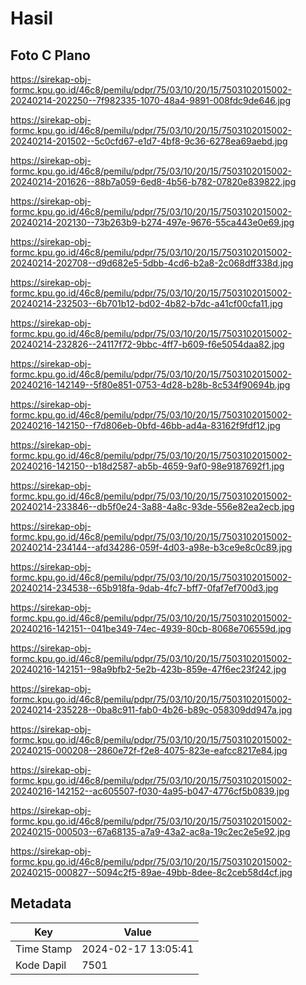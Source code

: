 # Hasil

## Foto C Plano

https://sirekap-obj-formc.kpu.go.id/46c8/pemilu/pdpr/75/03/10/20/15/7503102015002-20240214-202250--7f982335-1070-48a4-9891-008fdc9de646.jpg

https://sirekap-obj-formc.kpu.go.id/46c8/pemilu/pdpr/75/03/10/20/15/7503102015002-20240214-201502--5c0cfd67-e1d7-4bf8-9c36-6278ea69aebd.jpg

https://sirekap-obj-formc.kpu.go.id/46c8/pemilu/pdpr/75/03/10/20/15/7503102015002-20240214-201626--88b7a059-6ed8-4b56-b782-07820e839822.jpg

https://sirekap-obj-formc.kpu.go.id/46c8/pemilu/pdpr/75/03/10/20/15/7503102015002-20240214-202130--73b263b9-b274-497e-9676-55ca443e0e69.jpg

https://sirekap-obj-formc.kpu.go.id/46c8/pemilu/pdpr/75/03/10/20/15/7503102015002-20240214-202708--d9d682e5-5dbb-4cd6-b2a8-2c068dff338d.jpg

https://sirekap-obj-formc.kpu.go.id/46c8/pemilu/pdpr/75/03/10/20/15/7503102015002-20240214-232503--6b701b12-bd02-4b82-b7dc-a41cf00cfa11.jpg

https://sirekap-obj-formc.kpu.go.id/46c8/pemilu/pdpr/75/03/10/20/15/7503102015002-20240214-232826--24117f72-9bbc-4ff7-b609-f6e5054daa82.jpg

https://sirekap-obj-formc.kpu.go.id/46c8/pemilu/pdpr/75/03/10/20/15/7503102015002-20240216-142149--5f80e851-0753-4d28-b28b-8c534f90694b.jpg

https://sirekap-obj-formc.kpu.go.id/46c8/pemilu/pdpr/75/03/10/20/15/7503102015002-20240216-142150--f7d806eb-0bfd-46bb-ad4a-83162f9fdf12.jpg

https://sirekap-obj-formc.kpu.go.id/46c8/pemilu/pdpr/75/03/10/20/15/7503102015002-20240216-142150--b18d2587-ab5b-4659-9af0-98e9187692f1.jpg

https://sirekap-obj-formc.kpu.go.id/46c8/pemilu/pdpr/75/03/10/20/15/7503102015002-20240214-233846--db5f0e24-3a88-4a8c-93de-556e82ea2ecb.jpg

https://sirekap-obj-formc.kpu.go.id/46c8/pemilu/pdpr/75/03/10/20/15/7503102015002-20240214-234144--afd34286-059f-4d03-a98e-b3ce9e8c0c89.jpg

https://sirekap-obj-formc.kpu.go.id/46c8/pemilu/pdpr/75/03/10/20/15/7503102015002-20240214-234538--65b918fa-9dab-4fc7-bff7-0faf7ef700d3.jpg

https://sirekap-obj-formc.kpu.go.id/46c8/pemilu/pdpr/75/03/10/20/15/7503102015002-20240216-142151--041be349-74ec-4939-80cb-8068e706559d.jpg

https://sirekap-obj-formc.kpu.go.id/46c8/pemilu/pdpr/75/03/10/20/15/7503102015002-20240216-142151--98a9bfb2-5e2b-423b-859e-47f6ec23f242.jpg

https://sirekap-obj-formc.kpu.go.id/46c8/pemilu/pdpr/75/03/10/20/15/7503102015002-20240214-235228--0ba8c911-fab0-4b26-b89c-058309dd947a.jpg

https://sirekap-obj-formc.kpu.go.id/46c8/pemilu/pdpr/75/03/10/20/15/7503102015002-20240215-000208--2860e72f-f2e8-4075-823e-eafcc8217e84.jpg

https://sirekap-obj-formc.kpu.go.id/46c8/pemilu/pdpr/75/03/10/20/15/7503102015002-20240216-142152--ac605507-f030-4a95-b047-4776cf5b0839.jpg

https://sirekap-obj-formc.kpu.go.id/46c8/pemilu/pdpr/75/03/10/20/15/7503102015002-20240215-000503--67a68135-a7a9-43a2-ac8a-19c2ec2e5e92.jpg

https://sirekap-obj-formc.kpu.go.id/46c8/pemilu/pdpr/75/03/10/20/15/7503102015002-20240215-000827--5094c2f5-89ae-49bb-8dee-8c2ceb58d4cf.jpg


## Metadata

| Key        | Value               |
| ---------- | ------------------- |
| Time Stamp | 2024-02-17 13:05:41 |
| Kode Dapil | 7501                |



